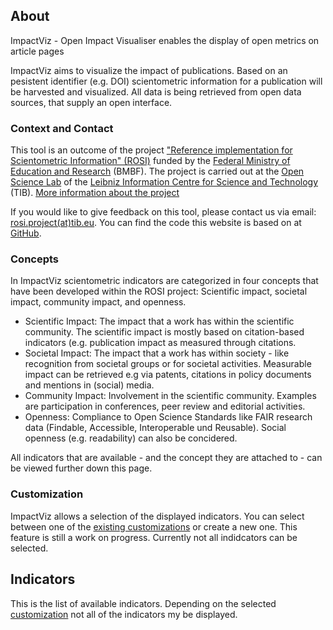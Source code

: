 ## About

ImpactViz - Open Impact Visualiser enables the display of open metrics on article pages

ImpactViz aims to visualize the impact of publications. Based on an pesistent identifier (e.g. DOI) scientometric information for a publication will be harvested and visualized. All data is being retrieved from open data sources, that supply an open interface.

### Context and Contact

This tool is an outcome of the project ["Reference implementation for Scientometric Information" (ROSI)](http://tib.eu/rosi-project) funded by the [Federal Ministry of Education and Research](https://www.bmbf.de/) (BMBF). The project is carried out at the [Open Science Lab](https://www.tib.eu/en/research-development/open-science/) of the [Leibniz Information Centre for Science and Technology](http://tib.eu/) (TIB). [More information about the project](https://www.tib.eu/en/research-development/project-overview/project-summary/rosi/)

If you would like to give feedback on this tool, please contact us via email: [rosi.project(at)tib.eu](mailto:rosi.project(at)tib.eu). You can find the code this website is based on at [GitHub](https://github.com/TIBHannover/impactViz).

### Concepts

In ImpactViz scientometric indicators are categorized in four concepts that have been developed within the ROSI project: Scientific impact, societal impact, community impact, and openness.

* Scientific Impact: The impact that a work has within the scientific community. The scientific impact is mostly based on citation-based indicators (e.g. publication impact as measured through citations.
* Societal Impact: The impact that a work has within society - like recognition from societal groups or for societal activities. Measurable impact can be retrieved e.g via patents, citations in policy documents and mentions in (social) media.
* Community Impact: Involvement in the scientific community. Examples are participation in conferences, peer review and editorial activities.
* Openness: Compliance to Open Science Standards like FAIR research data (Findable, Accessible, Interoperable und Reusable). Social openness (e.g. readability) can also be concidered.

All indicators that are available - and the concept they are attached to - can be viewed further down this page.

### Customization

ImpactViz allows a selection of the displayed indicators. You can select between one of the [existing customizations](https://labs.tib.eu/rosi/prototype/customize/) or create a new one. This feature is still a work on progress. Currently not all indidcators can be selected.


## Indicators

This is the list of available indicators. Depending on the selected [customization](https://labs.tib.eu/rosi/prototype/customize/) not all of the indicators my be displayed.
